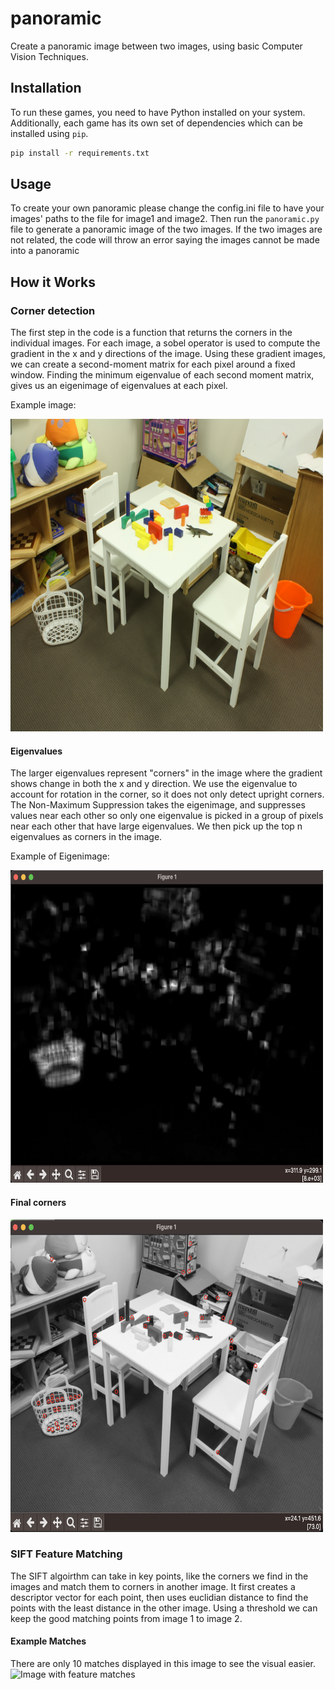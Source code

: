 # panoramic
Create a panoramic image between two images, using basic Computer Vision Techniques.


## Installation

To run these games, you need to have Python installed on your system. Additionally, each game has its own set of dependencies which can be installed using `pip`.

```bash
pip install -r requirements.txt
```

## Usage

To create your own panoramic please change the config.ini file to have your images' paths to the file for image1 and image2.
Then run the `panoramic.py` file to generate a panoramic image of the two images. If the two images are not related, 
the code will throw an error saying the images cannot be made into a panoramic

## How it Works

### Corner detection

The first step in the code is a function that returns the corners in the individual images. For each image, a sobel operator is used to compute the gradient in the x and y directions of the image. Using these gradient images, we can create a second-moment matrix for each pixel around a fixed window. Finding the minimum eigenvalue of each second moment matrix, gives us an eigenimage of eigenvalues at each pixel.  

Example image:

<img src="im0.png" alt="Image of room with toys on tables, chairs, and a basket" width="500" height="500"/>

#### Eigenvalues

The larger eigenvalues represent "corners" in the image where the gradient shows change in both the x and y direction. We use the eigenvalue to account for rotation in the corner, so it does not only detect upright corners. The Non-Maximum Suppression takes the eigenimage, and suppresses values near each other so only one eigenvalue is picked in a group of pixels near each other that have large eigenvalues. We then pick up the top n eigenvalues as corners in the image.

Example of Eigenimage:

<img src="eigenimage.png" alt="Eigenimage of the Image from above" width="500" height="500"/>


#### Final corners


<img src="corners.png" alt="Image above with the detected corners" width="500" height="500"/>


### SIFT Feature Matching
The SIFT algoirthm can take in key points, like the corners we find in the images and match them to corners in another image. It first creates a descriptor vector for each point, then uses euclidian distance to find the points with the least distance in the other image. Using a threshold we can keep the good matching points from image 1 to image 2.

#### Example Matches
There are only 10 matches displayed in this image to see the visual easier.
<img src="mathces.png" alt="Image with feature matches" width="1000" height="500"/>




